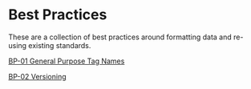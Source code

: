 
# Best Practices

These are a collection of best practices around formatting data and re-using existing standards.

[BP-01 General Purpose Tag Names](BP-01.md)
  
[BP-02 Versioning](BP-02.md)
